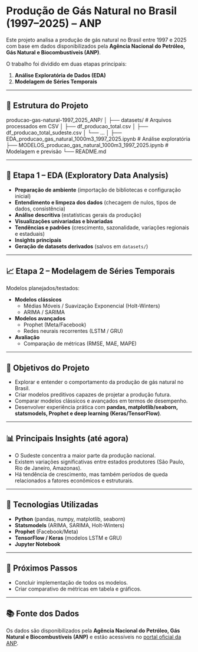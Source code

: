 # Produção de Gás Natural no Brasil (1997–2025) – ANP

Este projeto analisa a produção de gás natural no Brasil entre 1997 e 2025 com base em dados disponibilizados pela **Agência Nacional do Petróleo, Gás Natural e Biocombustíveis (ANP)**.  

O trabalho foi dividido em duas etapas principais:
1. **Análise Exploratória de Dados (EDA)**  
2. **Modelagem de Séries Temporais**  

---

## 📂 Estrutura do Projeto
producao-gas-natural-1997_2025_ANP/
│
├── datasets/ # Arquivos processados em CSV
│ ├── df_producao_total.csv
│ ├── df_producao_total_sudeste.csv
│ └── ...
│
├── EDA_producao_gas_natural_1000m3_1997_2025.ipynb # Análise exploratória
├── MODELOS_producao_gas_natural_1000m3_1997_2025.ipynb # Modelagem e previsão
└── README.md

---

## 🔎 Etapa 1 – EDA (Exploratory Data Analysis)

- **Preparação de ambiente** (importação de bibliotecas e configuração inicial)  
- **Entendimento e limpeza dos dados** (checagem de nulos, tipos de dados, consistência)  
- **Análise descritiva** (estatísticas gerais da produção)  
- **Visualizações univariadas e bivariadas**  
- **Tendências e padrões** (crescimento, sazonalidade, variações regionais e estaduais)  
- **Insights principais**  
- **Geração de datasets derivados** (salvos em `datasets/`)  

---

## 📈 Etapa 2 – Modelagem de Séries Temporais

Modelos planejados/testados:  
- **Modelos clássicos**  
  - Médias Móveis / Suavização Exponencial (Holt-Winters)  
  - ARIMA / SARIMA  
- **Modelos avançados**  
  - Prophet (Meta/Facebook)  
  - Redes neurais recorrentes (LSTM / GRU)  
- **Avaliação**  
  - Comparação de métricas (RMSE, MAE, MAPE)  

---

## 🚀 Objetivos do Projeto

- Explorar e entender o comportamento da produção de gás natural no Brasil.  
- Criar modelos preditivos capazes de projetar a produção futura.  
- Comparar modelos clássicos e avançados em termos de desempenho.  
- Desenvolver experiência prática com **pandas, matplotlib/seaborn, statsmodels, Prophet e deep learning (Keras/TensorFlow)**.  

---

## 📊 Principais Insights (até agora)

- O Sudeste concentra a maior parte da produção nacional.  
- Existem variações significativas entre estados produtores (São Paulo, Rio de Janeiro, Amazonas).  
- Há tendência de crescimento, mas também períodos de queda relacionados a fatores econômicos e estruturais.  

---

## 🔧 Tecnologias Utilizadas

- **Python** (pandas, numpy, matplotlib, seaborn)  
- **Statsmodels** (ARIMA, SARIMA, Holt-Winters)  
- **Prophet** (Facebook/Meta)  
- **TensorFlow / Keras** (modelos LSTM e GRU)  
- **Jupyter Notebook**  

---

## 📌 Próximos Passos

- Concluir implementação de todos os modelos.  
- Criar comparativo de métricas em tabela e gráficos.    

---

## 📚 Fonte dos Dados

Os dados são disponibilizados pela **Agência Nacional do Petróleo, Gás Natural e Biocombustíveis (ANP)** e estão acessíveis no [portal oficial da ANP](https://www.gov.br/anp/).  



